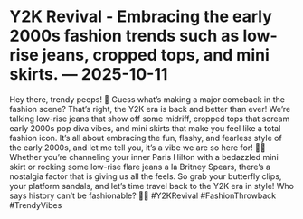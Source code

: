 # Y2K Revival - Embracing the early 2000s fashion trends such as low-rise jeans, cropped tops, and mini skirts. — 2025-10-11

Hey there, trendy peeps! 🌟 Guess what’s making a major comeback in the fashion scene? That’s right, the Y2K era is back and better than ever! We’re talking low-rise jeans that show off some midriff, cropped tops that scream early 2000s pop diva vibes, and mini skirts that make you feel like a total fashion icon. It’s all about embracing the fun, flashy, and fearless style of the early 2000s, and let me tell you, it’s a vibe we are so here for! 💅🔥 Whether you’re channeling your inner Paris Hilton with a bedazzled mini skirt or rocking some low-rise flare jeans a la Britney Spears, there’s a nostalgia factor that is giving us all the feels. So grab your butterfly clips, your platform sandals, and let’s time travel back to the Y2K era in style! Who says history can’t be fashionable? 💃✨ #Y2KRevival #FashionThrowback #TrendyVibes